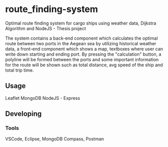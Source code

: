 

# route_finding-system
Optimal route finding system for cargo ships using weather data, Dijkstra Algorithm and NodeJS - Thesis project

The system contains a back-end component which calculates the optimal route between two ports in the Aegean sea by utilizing historical weather data, a front-end component which shows a map, textboxes where user can write down starting and ending port. By pressing the "calculation" button, a polyline will be formed between the ports and some important information for the route will be shown such as total distance, avg speed of the ship and total trip time. 


## Usage
Leaflet
MongoDB
NodeJS - Express

## Developing



### Tools
VSCode, Eclipse, MongoDB Compass, Postman


